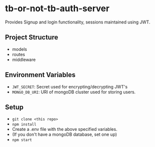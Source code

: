 # tb-or-not-tb-auth-server

Provides Signup and login functionality, sessions maintained using JWT.

## Project Structure
- models
- routes
- middleware
## Environment Variables
- ``` JWT_SECRET ```: Secret used for encrypting/decrypting JWT's
- ``` MONGO_DB_URI ```: URI of mongoDB cluster used for storing users.

## Setup
- ``` git clone <this repo> ```
- ``` npm install ```
- Create a .env file with the above specified variables.
- (If you don't have a mongoDB database, set one up)
- ``` npm start ```

